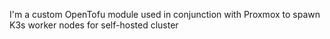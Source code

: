 I'm a custom OpenTofu module used in conjunction with Proxmox to spawn K3s worker nodes for self-hosted cluster